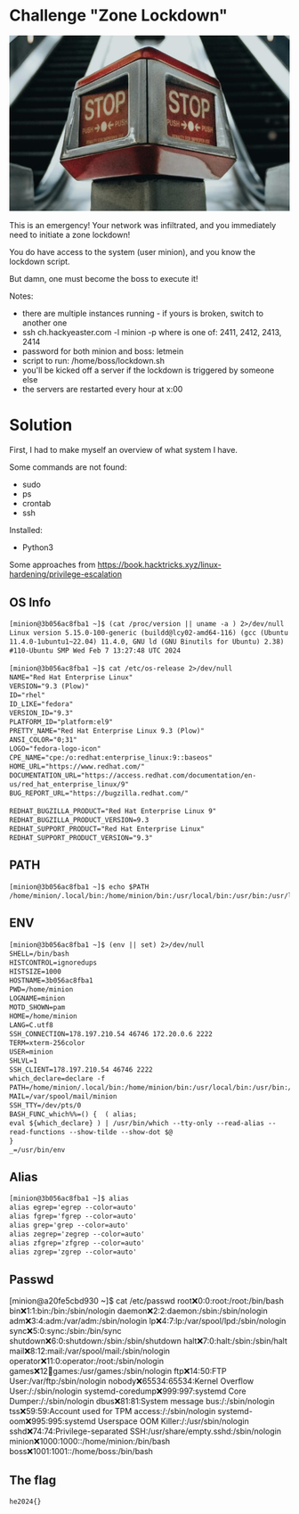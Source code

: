 # Challenge "Zone Lockdown"
![Banner Image](banner.jpg)

This is an emergency! Your network was infiltrated, and you immediately need to initiate a zone lockdown!

You do have access to the system (user minion), and you know the lockdown script.

But damn, one must become the boss to execute it!

Notes:

- there are multiple instances running - if yours is broken, switch to another one
- ssh ch.hackyeaster.com -l minion -p <PORT> where <PORT> is one of: 2411, 2412, 2413, 2414
- password for both minion and boss: letmein
- script to run: /home/boss/lockdown.sh
- you'll be kicked off a server if the lockdown is triggered by someone else
- the servers are restarted every hour at x:00


# Solution
First, I had to make myself an overview of what system I have.

Some commands are not found:
- sudo
- ps
- crontab
- ssh

Installed:
- Python3

Some approaches from https://book.hacktricks.xyz/linux-hardening/privilege-escalation

## OS Info

    [minion@3b056ac8fba1 ~]$ (cat /proc/version || uname -a ) 2>/dev/null
    Linux version 5.15.0-100-generic (buildd@lcy02-amd64-116) (gcc (Ubuntu 11.4.0-1ubuntu1~22.04) 11.4.0, GNU ld (GNU Binutils for Ubuntu) 2.38) #110-Ubuntu SMP Wed Feb 7 13:27:48 UTC 2024

    [minion@3b056ac8fba1 ~]$ cat /etc/os-release 2>/dev/null
    NAME="Red Hat Enterprise Linux"
    VERSION="9.3 (Plow)"
    ID="rhel"
    ID_LIKE="fedora"
    VERSION_ID="9.3"
    PLATFORM_ID="platform:el9"
    PRETTY_NAME="Red Hat Enterprise Linux 9.3 (Plow)"
    ANSI_COLOR="0;31"
    LOGO="fedora-logo-icon"
    CPE_NAME="cpe:/o:redhat:enterprise_linux:9::baseos"
    HOME_URL="https://www.redhat.com/"
    DOCUMENTATION_URL="https://access.redhat.com/documentation/en-us/red_hat_enterprise_linux/9"
    BUG_REPORT_URL="https://bugzilla.redhat.com/"

    REDHAT_BUGZILLA_PRODUCT="Red Hat Enterprise Linux 9"
    REDHAT_BUGZILLA_PRODUCT_VERSION=9.3
    REDHAT_SUPPORT_PRODUCT="Red Hat Enterprise Linux"
    REDHAT_SUPPORT_PRODUCT_VERSION="9.3"

## PATH

    [minion@3b056ac8fba1 ~]$ echo $PATH
    /home/minion/.local/bin:/home/minion/bin:/usr/local/bin:/usr/bin:/usr/local/sbin:/usr/sbin

## ENV

    [minion@3b056ac8fba1 ~]$ (env || set) 2>/dev/null
    SHELL=/bin/bash
    HISTCONTROL=ignoredups
    HISTSIZE=1000
    HOSTNAME=3b056ac8fba1
    PWD=/home/minion
    LOGNAME=minion
    MOTD_SHOWN=pam
    HOME=/home/minion
    LANG=C.utf8
    SSH_CONNECTION=178.197.210.54 46746 172.20.0.6 2222
    TERM=xterm-256color
    USER=minion
    SHLVL=1
    SSH_CLIENT=178.197.210.54 46746 2222
    which_declare=declare -f
    PATH=/home/minion/.local/bin:/home/minion/bin:/usr/local/bin:/usr/bin:/usr/local/sbin:/usr/sbin
    MAIL=/var/spool/mail/minion
    SSH_TTY=/dev/pts/0
    BASH_FUNC_which%%=() {  ( alias;
    eval ${which_declare} ) | /usr/bin/which --tty-only --read-alias --read-functions --show-tilde --show-dot $@
    }
    _=/usr/bin/env

## Alias

    [minion@3b056ac8fba1 ~]$ alias
    alias egrep='egrep --color=auto'
    alias fgrep='fgrep --color=auto'
    alias grep='grep --color=auto'
    alias zegrep='zegrep --color=auto'
    alias zfgrep='zfgrep --color=auto'
    alias zgrep='zgrep --color=auto'

## Passwd

[minion@a20fe5cbd930 ~]$ cat /etc/passwd
root:x:0:0:root:/root:/bin/bash
bin:x:1:1:bin:/bin:/sbin/nologin
daemon:x:2:2:daemon:/sbin:/sbin/nologin
adm:x:3:4:adm:/var/adm:/sbin/nologin
lp:x:4:7:lp:/var/spool/lpd:/sbin/nologin
sync:x:5:0:sync:/sbin:/bin/sync
shutdown:x:6:0:shutdown:/sbin:/sbin/shutdown
halt:x:7:0:halt:/sbin:/sbin/halt
mail:x:8:12:mail:/var/spool/mail:/sbin/nologin
operator:x:11:0:operator:/root:/sbin/nologin
games:x:12:100:games:/usr/games:/sbin/nologin
ftp:x:14:50:FTP User:/var/ftp:/sbin/nologin
nobody:x:65534:65534:Kernel Overflow User:/:/sbin/nologin
systemd-coredump:x:999:997:systemd Core Dumper:/:/sbin/nologin
dbus:x:81:81:System message bus:/:/sbin/nologin
tss:x:59:59:Account used for TPM access:/:/sbin/nologin
systemd-oom:x:995:995:systemd Userspace OOM Killer:/:/usr/sbin/nologin
sshd:x:74:74:Privilege-separated SSH:/usr/share/empty.sshd:/sbin/nologin
minion:x:1000:1000::/home/minion:/bin/bash
boss:x:1001:1001::/home/boss:/bin/bash


## The flag
    he2024{}
